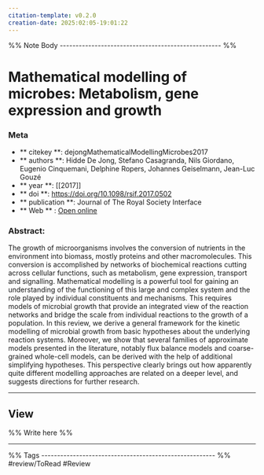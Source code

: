 ```yaml
---
citation-template: v0.2.0
creation-date: 2025:02:05-19:01:22
---
```


%% Note Body --------------------------------------------------- %%
# Mathematical modelling of microbes: Metabolism, gene expression and growth

### Meta
- ** citekey **: dejongMathematicalModellingMicrobes2017
- ** authors **: Hidde De Jong, Stefano Casagranda, Nils Giordano, Eugenio Cinquemani, Delphine Ropers, Johannes Geiselmann, Jean-Luc Gouzé
- ** year **: [[2017]]
- ** doi **: https://doi.org/10.1098/rsif.2017.0502
- ** publication **: Journal of The Royal Society Interface
- ** Web ** : [Open online](https://royalsocietypublishing.org/doi/10.1098/rsif.2017.0502)


### Abstract:
The growth of microorganisms involves the conversion of nutrients in the environment into biomass, mostly proteins and other macromolecules. This conversion is accomplished by networks of biochemical reactions cutting across cellular functions, such as metabolism, gene expression, transport and signalling. Mathematical modelling is a powerful tool for gaining an understanding of the functioning of this large and complex system and the role played by individual constituents and mechanisms. This requires models of microbial growth that provide an integrated view of the reaction networks and bridge the scale from individual reactions to the growth of a population. In this review, we derive a general framework for the kinetic modelling of microbial growth from basic hypotheses about the underlying reaction systems. Moreover, we show that several families of approximate models presented in the literature, notably flux balance models and coarse-grained whole-cell models, can be derived with the help of additional simplifying hypotheses. This perspective clearly brings out how apparently quite different modelling approaches are related on a deeper level, and suggests directions for further research.

___

## View

%% Write here %%





___
%% Tags  ------------------------------------------------------- %%
#review/ToRead
#Review
